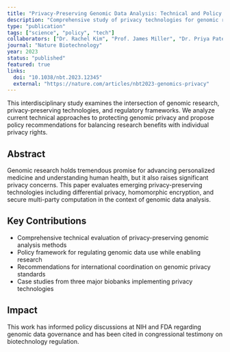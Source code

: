 ```yaml
---
title: "Privacy-Preserving Genomic Data Analysis: Technical and Policy Considerations"
description: "Comprehensive study of privacy technologies for genomic research and their policy implications"
type: "publication"
tags: ["science", "policy", "tech"]
collaborators: ["Dr. Rachel Kim", "Prof. James Miller", "Dr. Priya Patel"]
journal: "Nature Biotechnology"
year: 2023
status: "published"
featured: true
links:
  doi: "10.1038/nbt.2023.12345"
  external: "https://nature.com/articles/nbt2023-genomics-privacy"
---
```


This interdisciplinary study examines the intersection of genomic research, privacy-preserving technologies, and regulatory frameworks. We analyze current technical approaches to protecting genomic privacy and propose policy recommendations for balancing research benefits with individual privacy rights.

## Abstract

Genomic research holds tremendous promise for advancing personalized medicine and understanding human health, but it also raises significant privacy concerns. This paper evaluates emerging privacy-preserving technologies including differential privacy, homomorphic encryption, and secure multi-party computation in the context of genomic data analysis.

## Key Contributions

- Comprehensive technical evaluation of privacy-preserving genomic analysis methods
- Policy framework for regulating genomic data use while enabling research
- Recommendations for international coordination on genomic privacy standards
- Case studies from three major biobanks implementing privacy technologies

## Impact

This work has informed policy discussions at NIH and FDA regarding genomic data governance and has been cited in congressional testimony on biotechnology regulation.